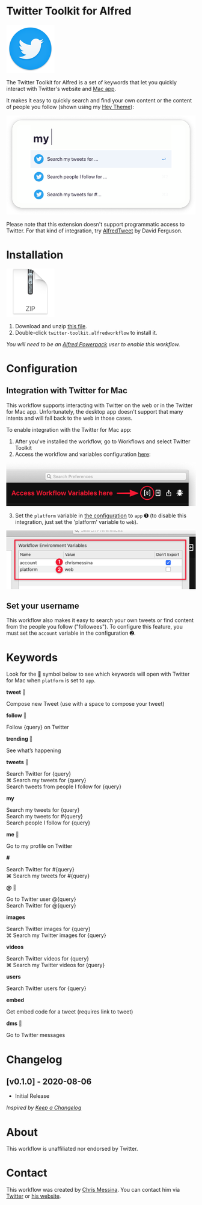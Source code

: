 # Twitter Toolkit for Alfred

<img src="../../assets/icon-twitter.png" alt="Twitter logo" width="128" height="128">

The Twitter Toolkit for Alfred is a set of keywords that let you quickly interact with Twitter's website and [Mac app](https://apps.apple.com/us/app/twitter/id1482454543?mt=12&uo=4).

It makes it easy to quickly search and find your own content or the content of people you follow (shown using my <a href="../../themes/hey">Hey Theme</a>):

<img src="./assets/twitter-toolkit-my.png" alt="Preview of Twitter Toolkit search for my tweets">


Please note that this extension doesn't support programmatic access to Twitter. For that kind of integration, try [AlfredTweet](http://dferg.us/alfredtweet-2/) by David Ferguson.

# Installation

<a href="https://github.com/chrismessina/alfred-app/raw/master/workflows/twitter-toolkit/twitter-toolkit.zip"><img src="../../assets/icon-zip.png" alt="Zip File Icon" width="128" height="128"></a>

1. Download and unzip [this file](https://github.com/chrismessina/alfred-app/raw/master/workflows/twitter-toolkit/twitter-toolkit.zip).
2. Double-click `twitter-toolkit.alfredworkflow` to install it.

_You will need to be an [Alfred Powerpack](https://www.alfredapp.com/powerpack/) user to enable this workflow._

# Configuration

## Integration with Twitter for Mac

This workflow supports interacting with Twitter on the web or in the Twitter for Mac app. Unfortunately, the desktop app doesn't support that many intents and will fall back to the web in those cases.

To enable integration with the Twitter for Mac app:

1. After you've installed the workflow, go to Workflows and select Twitter Toolkit
2. Access the workflow and variables configuration [here](./assets/workflow-variables.png):

<a href="./assets/workflow-variables.png"><img src="./assets/workflow-variables-crop.png" alt="Alfred interface for accessing the workflow and variables configuration"></a>

3. Set the `platform` variable in [the configuration](./assets/workflow-config.png) to `app` ➊ (to disable this integration, just set the 'platform' variable to `web`).

<a href="./assets/workflow-config.png"><img src="./assets/workflow-config-crop.png" alt="Alfred interface showing where to change the variables"></a>

## Set your username

This workflow also makes it easy to search your own tweets or find content from the people you follow ("followees"). To configure this feature, you must set the `account` variable in the configuration ➋.


# Keywords

Look for the  symbol below to see which keywords will open with Twitter for Mac when `platform` is set to `app`.

**tweet <span style="color:#777;"></span>**

Compose new Tweet (use with a space to compose your tweet)

**follow <span style="color:#777;"></span>**

Follow {query} on Twitter

**trending <span style="color:#777;"></span>**

See what’s happening

**tweets <span style="color:#777;"></span>**

Search Twitter for {query}<br>
⌘ Search my tweets for {query}<br>
Search tweets from people I follow for {query}

**my**

Search my tweets for {query}<br>
Search my tweets for #{query}<br>
Search people I follow for {query}

**me <span style="color:#777;"></span>**

Go to my profile on Twitter

**#**

Search Twitter for #{query}<br>
⌘ Search my tweets for #{query}

**@ <span style="color:#777;"></span>**

Go to Twitter user @{query}<br>
Search Twitter for @{query}

**images**

Search Twitter images for {query}<br>
⌘ Search my Twitter images for {query}

**videos**

Search Twitter videos for {query}<br>
⌘ Search my Twitter videos for {query}

**users**

Search Twitter users for {query}

**embed**

Get embed code for a tweet (requires link to tweet)

**dms <span style="color:#777;"></span>**

Go to Twitter messages


# Changelog

## [v0.1.0] - 2020-08-06
- Initial Release

_Inspired by [Keep a Changelog](https://keepachangelog.com/)_

# About

This workflow is unaffiliated nor endorsed by Twitter.

# Contact

This workflow was created by [Chris Messina](https://chrismessina.me). You can contact him via [Twitter](https://twitter.com/@chrismessina) or [his website](https://chrismessina.me/contact).
